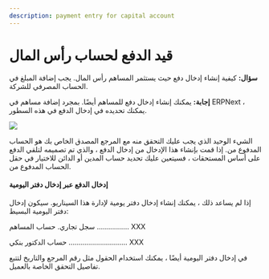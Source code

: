 ```yaml
---
description: payment entry for capital account
---
```


# قيد الدفع لحساب رأس المال

**سؤال:** كيفية إنشاء إدخال دفع حيث يستثمر المساهم رأس المال. يجب إضافة المبلغ في الحساب المصرفي للشركة.

**إجابة:** يمكنك إنشاء إدخال دفع للمساهم أيضًا. بمجرد إضافة مساهم في ERPNext ، يمكنك تحديده في إدخال الدفع في هذه السطور.

![](https://docs.erpnext.com/files/Etxow8j.png)

الشيء الوحيد الذي يجب عليك التحقق منه مع المرجع المصدق الخاص بك هو الحساب المدفوع من. إذا قمت بإنشاء هذا الإدخال من إدخال الدفع ، والذي تم تصميمه لتلقي الدفع على أساس المستحقات ، فسيتعين عليك تحديد حساب المدين أو الدائن للاختيار في حقل الحساب المدفوع من.

#### إدخال الدفع عبر إدخال دفتر اليومية

إذا لم يساعد ذلك ، يمكنك إنشاء إدخال دفتر يومية لإدارة هذا السيناريو. سيكون إدخال دفتر اليومية البسيط:

سجل تجاري. حساب المساهم ................ XXX

حساب الدكتور بنكي ............................. XXX

في إدخال دفتر اليومية أيضًا ، يمكنك استخدام الحقول مثل رقم المرجع والتاريخ لتتبع تفاصيل التحقق الخاصة بالعميل.
